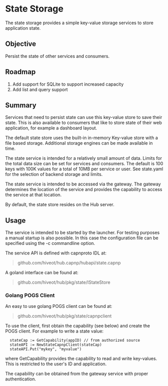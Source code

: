 # State Storage

The state storage provides a simple key-value storage services to store application state.

## Objective

Persist the state of other services and consumers.

## Roadmap

1. Add support for SQLite to support increased capacity
2. Add list and query support

## Summary

Services that need to persist state can use this key-value store to save their state. This is also available to consumers that like to store state of their web application, for example a dashboard layout.

The default state store uses the built-in in-memory Key-value store with a file based storage. Additional storage engines can be made available in time.

The state service is intended for a relatively small amount of data. Limits for the total data size can be set for services and consumers. The default is 100 keys with 100K values for a total of 10MB per service or user. See state.yaml for the selection of backend storage and limits.

The state service is intended to be accessed via the gateway. The gateway determines the location of the service and provides the capability to access the service at  that location. 

By default, the state store resides on the Hub server.

## Usage

The service is intended to be started by the launcher. For testing purposes a manual startup is also possible. In this case the configuration file can be specified using the -c commandline option.

The service API is defined with capnproto IDL at:
> github.com/hiveot/hub.capnp/hubapi/state.capnp

A goland interface can be found at:
> github.com/hiveot/hub/pkg/state/IStateStore
 
### Golang POGS Client

An easy to use golang POGS client can be found at:
> github.com/hiveot/hub/pkg/state/capnpclient

 
To use the client, first obtain the capability (see below) and create the POGS client. For example to write a state value:

```golang
  stateCap := GetCapability(appID) // from authorized source
  stateAPI := NewStateCapnpClient(stateCap)
  stateAPI.Put("mykey", "myvalue")
```

where GetCapability provides the capability to read and write key-values. This is restricted to the user's ID and application.

The capability can be obtained from the gateway service with proper authentication.
